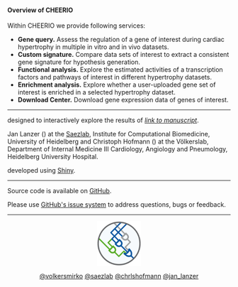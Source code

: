 <link href="https://use.fontawesome.com/releases/v5.6.3/css/all.css" rel="stylesheet">

#### Overview of CHEERIO

Within CHEERIO we provide following services: 
- **Gene query.** Assess the regulation of a gene of interest during cardiac hypertrophy in multiple in vitro and in vivo datasets.
- **Custom signature.** Compare data sets of interest to extract a consistent gene signature for hypothesis generation.
- **Functional analysis.** Explore the estimated activities of a transcription factors and pathways of interest in different hypertrophy datasets.
- **Enrichment analysis.** Explore whether a user-uploaded gene set of interest is enriched in a selected hypertrophy dataset.
- **Download Center.** Download gene expression data of genes of interest. 

---

<i class="far fa-comment"></i> designed to interactively explore the results of <a href="" target="_blank">*link to manuscript*</a>.

<i class="far fa-list-alt"></i> Jan Lanzer (<a href="mailto:jan.lanzer@bioquant.uni-heidelberg.de" target="_blank"><i class="glyphicon glyphicon-envelope"></i></a>) at the <a href="http://saezlab.org" target="_blank">Saezlab</a>, Institute for Computational Biomedicine, University of Heidelberg and Christoph Hofmann (<a href="mailto:Christoph.Hofmann@med.uni-heidelberg.de" target="_blank"><i class="glyphicon glyphicon-envelope"></i></a>) at the Völkerslab, Department of Internal Medicine III Cardiology, Angiology and Pneumology, Heidelberg University Hospital.

<i class="fas fa-laptop-code"></i> developed using <a href="https://shiny.rstudio.com" target="_blank">Shiny</a>.

---

<i class="fab fa-github"></i> Source code is available on <a href="https://github.com/saezlab/cheerio" target="_blank">GitHub</a>.

<i class="fas fa-question"></i> Please use <a href="https://github.com/saezlab/cheerio/issues" target="_blank">GitHub's issue system</a> to address questions, bugs or feedback. 

---

<center>
<a href="http://saezlab.org" target="_blank"><img src="../www/logo_saezlab.png" width="20%", align="center"></a>

<i class="fab fa-twitter"></i> <a href="https://twitter.com/volkersmirko" target="_blank">@volkersmirko</a>
<i class="fab fa-twitter"></i> <a href="https://twitter.com/saezlab" target="_blank">@saezlab</a>
<i class="fab fa-twitter"></i> <a href="https://twitter.com/chrlshofmann" target="_blank">@chrlshofmann</a>
<i class="fab fa-twitter"></i> <a href="https://twitter.com/jan_lanzer" target="_blank">@jan_lanzer</a>

</center>
